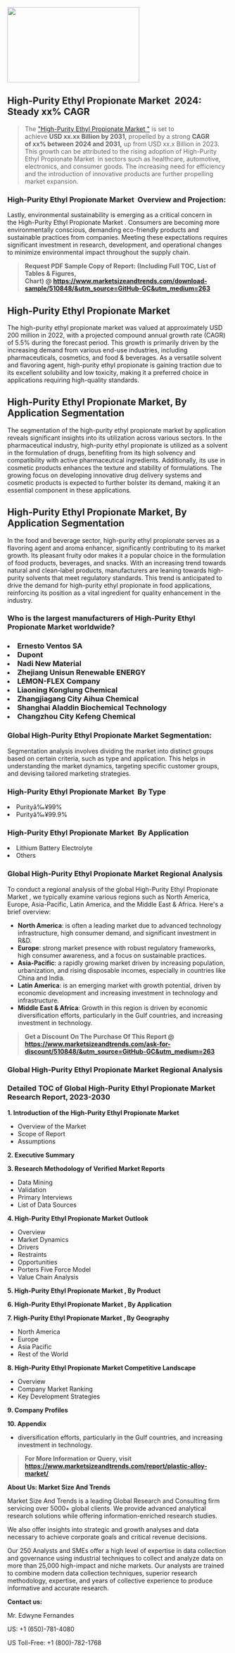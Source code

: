 <p><img class="alignnone size-medium wp-image-20088" src="https://ffe5etoiles.com/wp-content/uploads/2024/12/MST1-300x171.png" alt="" width="300" height="171" /></p><h2 id="ember46" class="ember-view reader-text-block__heading-2">High-Purity Ethyl Propionate Market &nbsp;2024: Steady&nbsp;xx% CAGR</h2><blockquote id="ember47" class="ember-view reader-text-block__blockquote">The&nbsp;<a class="app-aware-link " href="https://www.marketsizeandtrends.com/download-sample/510848/&utm_source=GitHub-GC&utm_medium=263" target="_blank" data-test-app-aware-link="">"High-Purity Ethyl Propionate Market "</a>&nbsp;is set to achieve&nbsp;<strong>USD&nbsp;xx.xx&nbsp;Billion by 2031,</strong>&nbsp;propelled by a strong&nbsp;<strong>CAGR of&nbsp;xx% between 2024 and 2031,</strong>&nbsp;up from USD xx.x Billion in 2023. This growth can be attributed to the rising adoption of&nbsp;High-Purity Ethyl Propionate Market &nbsp;in sectors such as healthcare, automotive, electronics, and consumer goods. The increasing need for efficiency and the introduction of innovative products are further propelling market expansion.</blockquote><h3 id="ember48" class="ember-view reader-text-block__heading-3">High-Purity Ethyl Propionate Market &nbsp;Overview and Projection:</h3><p id="ember49" class="ember-view reader-text-block__paragraph">Lastly, environmental sustainability is emerging as a critical concern in the&nbsp;High-Purity Ethyl Propionate Market . Consumers are becoming more environmentally conscious, demanding eco-friendly products and sustainable practices from companies. Meeting these expectations requires significant investment in research, development, and operational changes to minimize environmental impact throughout the supply chain.</p><blockquote id="ember50" class="ember-view reader-text-block__blockquote"><strong>Request PDF Sample Copy of Report: (Including Full TOC, List of Tables &amp; Figures, Chart)&nbsp;@&nbsp;<strong><a href="https://www.marketsizeandtrends.com/download-sample/510848/&utm_source=GitHub-GC&utm_medium=263" target="_blank">https://www.marketsizeandtrends.com/download-sample/510848/&utm_source=GitHub-GC&utm_medium=263</a></strong></strong></blockquote><h3 class=""> <h2>High-Purity Ethyl Propionate Market</h2><p>The high-purity ethyl propionate market was valued at approximately USD 200 million in 2022, with a projected compound annual growth rate (CAGR) of 5.5% during the forecast period. This growth is primarily driven by the increasing demand from various end-use industries, including pharmaceuticals, cosmetics, and food & beverages. As a versatile solvent and flavoring agent, high-purity ethyl propionate is gaining traction due to its excellent solubility and low toxicity, making it a preferred choice in applications requiring high-quality standards.</p><h2>High-Purity Ethyl Propionate Market, By Application Segmentation</h2><p>The segmentation of the high-purity ethyl propionate market by application reveals significant insights into its utilization across various sectors. In the pharmaceutical industry, high-purity ethyl propionate is utilized as a solvent in the formulation of drugs, benefiting from its high solvency and compatibility with active pharmaceutical ingredients. Additionally, its use in cosmetic products enhances the texture and stability of formulations. The growing focus on developing innovative drug delivery systems and cosmetic products is expected to further bolster its demand, making it an essential component in these applications.</p><h2>High-Purity Ethyl Propionate Market, By Application Segmentation</h2><p>In the food and beverage sector, high-purity ethyl propionate serves as a flavoring agent and aroma enhancer, significantly contributing to its market growth. Its pleasant fruity odor makes it a popular choice in the formulation of food products, beverages, and snacks. With an increasing trend towards natural and clean-label products, manufacturers are leaning towards high-purity solvents that meet regulatory standards. This trend is anticipated to drive the demand for high-purity ethyl propionate in food applications, reinforcing its position as a vital ingredient for quality enhancement in the industry.</p></h3><h3 id="" class="">Who is the largest manufacturers of&nbsp;High-Purity Ethyl Propionate Market worldwide?</h3><h3 class=""></Li><Li>Ernesto Ventos SA</Li><Li> Dupont</Li><Li> Nadi New Material</Li><Li> Zhejiang Unisun Renewable ENERGY</Li><Li> LEMON-FLEX Company</Li><Li> Liaoning Konglung Chemical</Li><Li> Zhangjiagang City Aihua Chemical</Li><Li> Shanghai Aladdin Biochemical Technology</Li><Li> Changzhou City Kefeng Chemical</h3><h3 id="ember53" class="ember-view reader-text-block__heading-3">Global&nbsp;High-Purity Ethyl Propionate Market Segmentation:</h3><p id="ember54" class="ember-view reader-text-block__paragraph">Segmentation analysis involves dividing the market into distinct groups based on certain criteria, such as type and application. This helps in understanding the market dynamics, targeting specific customer groups, and devising tailored marketing strategies.</p><h3 id="" class="">High-Purity Ethyl Propionate Market &nbsp;By Type</h3><p></Li><Li>Purityâ‰¥99%</Li><Li> Purityâ‰¥99.9%</p><h3 id="" class="">High-Purity Ethyl Propionate Market &nbsp;By Application</h3><p class=""></Li><Li>Lithium Battery Electrolyte</Li><Li> Others</p><h3 id="ember62" class="ember-view reader-text-block__heading-3">Global High-Purity Ethyl Propionate Market Regional Analysis</h3><p id="ember63" class="ember-view reader-text-block__paragraph">To conduct a regional analysis of the global High-Purity Ethyl Propionate Market , we typically examine various regions such as North America, Europe, Asia-Pacific, Latin America, and the Middle East &amp; Africa. Here's a brief overview:</p><ul><li><strong>North America</strong>: is often a leading market due to advanced technology infrastructure, high consumer demand, and significant investment in R&amp;D.</li><li><strong>Europe</strong>: strong market presence with robust regulatory frameworks, high consumer awareness, and a focus on sustainable practices.</li><li><strong>Asia-Pacific</strong>: a rapidly growing market driven by increasing population, urbanization, and rising disposable incomes, especially in countries like China and India.</li><li><strong>Latin America</strong>: is an emerging market with growth potential, driven by economic development and increasing investment in technology and infrastructure.</li><li><strong>Middle East &amp; Africa</strong>: Growth in this region is driven by economic diversification efforts, particularly in the Gulf countries, and increasing investment in technology.</li></ul><blockquote id="ember61" class="ember-view reader-text-block__blockquote"><strong>Get a Discount On The Purchase Of This Report @ <strong><a href="https://html-cleaner.com/" target="">https://www.marketsizeandtrends.com/ask-for-discount/510848/&utm_source=GitHub-GC&utm_medium=263</a></strong></strong></blockquote><h3 id="ember62" class="ember-view reader-text-block__heading-3">Global High-Purity Ethyl Propionate Market Regional Analysis</h3><h3 id="" class="">Detailed TOC of Global High-Purity Ethyl Propionate Market Research Report, 2023-2030</h3><p id="" class=""><strong>1. Introduction of the High-Purity Ethyl Propionate Market </strong></p><ul><li>Overview of the Market</li><li>Scope of Report</li><li>Assumptions</li></ul><p id="" class=""><strong>2. Executive Summary</strong></p><p id="" class=""><strong>3. Research Methodology of Verified Market Reports</strong></p><ul><li>Data Mining</li><li>Validation</li><li>Primary Interviews</li><li>List of Data Sources</li></ul><p id="" class=""><strong>4. High-Purity Ethyl Propionate Market Outlook</strong></p><ul><li>Overview</li><li>Market Dynamics</li><li>Drivers</li><li>Restraints</li><li>Opportunities</li><li>Porters Five Force Model</li><li>Value Chain Analysis</li></ul><p id="" class=""><strong>5. High-Purity Ethyl Propionate Market , By Product</strong></p><p id="" class=""><strong>6. High-Purity Ethyl Propionate Market , By Application</strong></p><p id="" class=""><strong>7. High-Purity Ethyl Propionate Market , By Geography</strong></p><ul><li>North America</li><li>Europe</li><li>Asia Pacific</li><li>Rest of the World</li></ul><p id="" class=""><strong>8. High-Purity Ethyl Propionate Market Competitive Landscape</strong></p><ul><li>Overview</li><li>Company Market Ranking</li><li>Key Development Strategies</li></ul><p id="" class=""><strong>9. Company Profiles</strong></p><p id="" class=""><strong>10. Appendix</strong></p><ul><li>diversification efforts, particularly in the Gulf countries, and increasing investment in technology.</li></ul><blockquote id="ember65" class="ember-view reader-text-block__blockquote"><strong>For More Information or Query, visit <strong><strong><a href="https://html-cleaner.com/" target="">https://www.marketsizeandtrends.com/report/plastic-alloy-market/</a></strong></strong></strong></blockquote><p id="" class=""><strong>About Us: Market Size And Trends</strong></p><p id="" class="">Market Size And Trends is a leading Global Research and Consulting firm servicing over 5000+ global clients. We provide advanced analytical research solutions while offering information-enriched research studies.</p><p id="" class="">We also offer insights into strategic and growth analyses and data necessary to achieve corporate goals and critical revenue decisions.</p><p id="" class="">Our 250 Analysts and SMEs offer a high level of expertise in data collection and governance using industrial techniques to collect and analyze data on more than 25,000 high-impact and niche markets. Our analysts are trained to combine modern data collection techniques, superior research methodology, expertise, and years of collective experience to produce informative and accurate research.</p><p id="" class=""><strong>Contact us:</strong></p><p id="" class="">Mr. Edwyne Fernandes</p><p id="" class="">US: +1 (650)-781-4080</p><p id="" class="">US Toll-Free: +1 (800)-782-1768</p>
